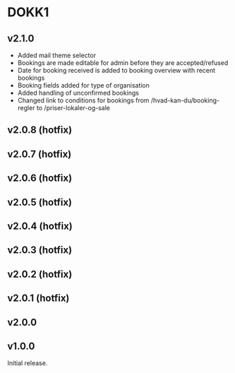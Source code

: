 # DOKK1

## v2.1.0

* Added mail theme selector
* Bookings are made editable for admin before they are accepted/refused
* Date for booking received is added to booking overview with recent bookings
* Booking fields added for type of organisation
* Added handling of unconfirmed bookings
* Changed link to conditions for bookings from /hvad-kan-du/booking-regler to /priser-lokaler-og-sale

## v2.0.8 (hotfix)

## v2.0.7 (hotfix)

## v2.0.6 (hotfix)

## v2.0.5 (hotfix)

## v2.0.4 (hotfix)

## v2.0.3 (hotfix)

## v2.0.2 (hotfix)

## v2.0.1 (hotfix)

## v2.0.0

## v1.0.0

Initial release.
